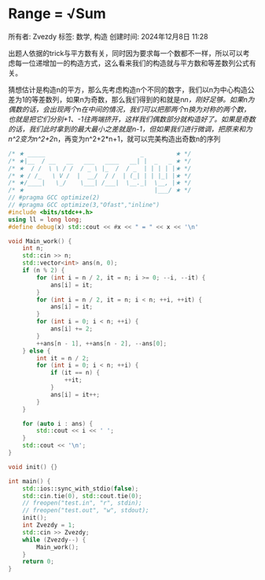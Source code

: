# Range = √Sum

所有者: Zvezdy
标签: 数学, 构造
创建时间: 2024年12月8日 11:28

出题人依据的trick与平方数有关，同时因为要求每一个数都不一样，所以可以考虑每一位递增加一的构造方式，这么看来我们的构造就与平方数和等差数列公式有关。

猜想估计是构造n的平方，那么先考虑构造n个不同的数字，我们以n为中心构造公差为1的等差数列，如果n为奇数，那么我们得到的和就是n*n，刚好足够。如果n为偶数的话，会出现两个n在中间的情况，我们可以把那两个n换为对称的两个数，也就是把它们分别+1、-1往两端挤开，这样我们偶数部分就构造好了。如果是奇数的话，我们此时拿到的最大最小之差就是n-1，但如果我们进行微调，把原来和为n^2变为n^2+2*n，再变为n^2+2*n+1，就可以完美构造出奇数n的序列

```cpp
/* ★ _____                           _         ★ */
/* ★|__  / __   __   ___   ____   __| |  _   _ ★ */
/* ★  / /  \ \ / /  / _ \ |_  /  / _  | | | | |★ */
/* ★ / /_   \ V /  |  __/  / /  | (_| | | |_| |★ */
/* ★/____|   \_/    \___| /___|  \__._|  \__, |★ */
/* ★                                     |___/ ★ */
// #pragma GCC optimize(2)
// #pragma GCC optimize(3,"Ofast","inline")
#include <bits/stdc++.h>
using ll = long long;
#define debug(x) std::cout << #x << " = " << x << '\n'

void Main_work() {
    int n;
    std::cin >> n;
    std::vector<int> ans(n, 0);
    if (n % 2) {
        for (int i = n / 2, it = n; i >= 0; --i, --it) {
            ans[i] = it;
        }
        for (int i = n / 2, it = n; i < n; ++i, ++it) {
            ans[i] = it;
        }
        for (int i = 0; i < n; ++i) {
            ans[i] += 2;
        }
        ++ans[n - 1], ++ans[n - 2], --ans[0];
    } else {
        int it = n / 2;
        for (int i = 0; i < n; ++i) {
            if (it == n) {
                ++it;
            }
            ans[i] = it++;
        }
    }

    for (auto i : ans) {
        std::cout << i << ' ';
    }
    std::cout << '\n';
}

void init() {}

int main() {
    std::ios::sync_with_stdio(false);
    std::cin.tie(0), std::cout.tie(0);
    // freopen("test.in", "r", stdin);
    // freopen("test.out", "w", stdout);
    init();
    int Zvezdy = 1;
    std::cin >> Zvezdy;
    while (Zvezdy--) {
        Main_work();
    }
    return 0;
}
```